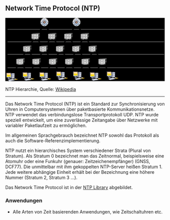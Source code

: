 ## Network Time Protocol (NTP)

![](../../images/NTPArchitecture.png) 

NTP Hierarchie, Quelle: [Wikipedia](http://de.wikipedia.org/wiki/Network_Time_Protocol)

- - -

Das Network Time Protocol (NTP) ist ein Standard zur Synchronisierung von Uhren in Computersystemen über paketbasierte Kommunikationsnetze. NTP verwendet das verbindungslose Transportprotokoll UDP. NTP wurde speziell entwickelt, um eine zuverlässige Zeitangabe über Netzwerke mit variabler Paketlaufzeit zu ermöglichen.

Im allgemeinen Sprachgebrauch bezeichnet NTP sowohl das Protokoll als auch die Software-Referenzimplementierung.

NTP nutzt ein hierarchisches System verschiedener Strata (Plural von Stratum). Als Stratum 0 bezeichnet man das Zeitnormal, beispielsweise eine Atomuhr oder eine Funkuhr (genauer: Zeitzeichenempfänger) (GNSS, DCF77). Die unmittelbar mit ihm gekoppelten NTP-Server heißen Stratum 1. Jede weitere abhängige Einheit erhält bei der Bezeichnung eine höhere Nummer (Stratum 2, Stratum 3 …).

Das Network Time Protocol ist in der [NTP Library](https://os.mbed.com/users/donatien/code/NTPClient/) abgebildet.

### Anwendungen 

*   Alle Arten von Zeit basierenden Anwendungen, wie Zeitschaltuhren etc.

